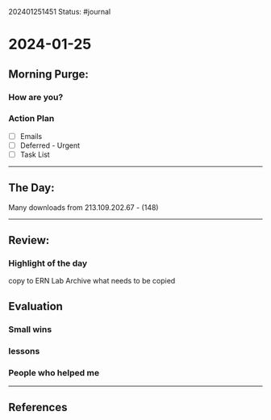 202401251451
Status: #journal

# 2024-01-25


## Morning Purge: 

### How are you?


### Action Plan
- [ ] Emails
- [ ] Deferred - Urgent
- [ ] Task List
--- 
## The Day: 

Many downloads from 213.109.202.67 - (148)

---
## Review: 
### Highlight of the day  
copy to ERN Lab Archive what needs to be copied
  
## Evaluation  

### Small wins  
  
### lessons

### People who helped me


---
## References
